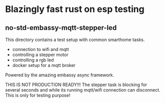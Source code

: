 # Blazingly fast rust on esp testing

## no-std-embassy-mqtt-stepper-led

This directory contains a test setup with common smarthome tasks.

- connection to wifi and mqtt
- controlling a stepper motor
- controlling a rgb led
- docker setup for a mqtt broker

Powered by the amazing embassy async framework.

THIS IS NOT PRODUCTION READY!!!
The stepper task is blocking for several seconds and while its running mqtt/wifi connection can disconnect.
This is only for testing purpose!